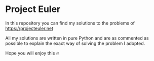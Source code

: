 # Project Euler
In this repository you can find my solutions to the problems of https://projecteuler.net

All my solutions are written in pure Python and are as commented as possible 
to explain the exact way of solving the problem I adopted.

Hope you will enjoy this :fire:
